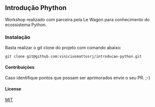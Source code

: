 ## Introdução Phython

Workshop realizado com parceira pela Le Wagon para conhecimento do ecossistema Python. 

### Instalação

Basta realizar o git clone do projeto com comando abaixo:
```
git clone git@github.com:viniciusmattosrj/introducao-python.git
```

#### Contribuições
Caso identifique pontos
que possam ser aprimorados envie o seu PR. ;-)


#### License
[MIT](https://choosealicense.com/licenses/mit/)

